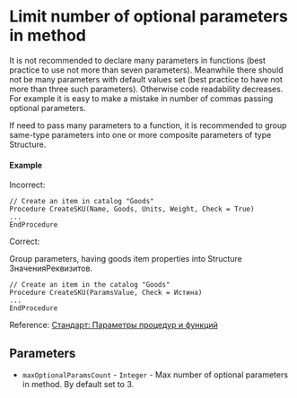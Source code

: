 # Limit number of optional parameters in method

It is not recommended to declare many parameters in functions (best practice to use not more than seven parameters). Meanwhile there should not be many parameters with default values set (best practice to have not more than three such parameters). Otherwise code readability decreases. 
For example it is easy to make a mistake in number of commas passing optional parameters.

If need to pass many parameters to a function, it is recommended to group same-type parameters into one or more composite parameters of type Structure.

#### Example

Incorrect:

```
// Create an item in catalog "Goods"
Procedure CreateSKU(Name, Goods, Units, Weight, Check = True)
...
EndProcedure
```

Correct:

Group parameters, having goods item properties into Structure ЗначенияРеквизитов.

```
// Create an item in the catalog "Goods"
Procedure CreateSKU(ParamsValue, Check = Истина)
...
EndProcedure
```

Reference: [Стандарт: Параметры процедур и функций](https://its.1c.ru/db/v8std#content:640:hdoc)

## Parameters

- `maxOptionalParamsCount` - `Integer` - Max number of optional parameters in method. By default set to 3.
